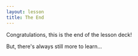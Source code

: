 ```yaml
---
layout: lesson
title: The End
---
```


Congratulations, this is the end of the lesson deck!

But, there's always still more to learn...
